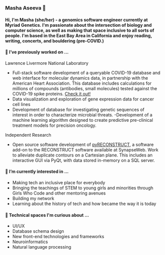 ### Masha Aseeva 👋
#### Hi, I'm Masha (she/her) - a genomics software engineer currently at Myriad Genetics. I'm passionate about the intersection of biology and computer science, as well as making that space inclusive to all sorts of people. I'm based in the East Bay Area in California and enjoy reading, writing, concerts, and bouldering (pre-COVID.) 

#### 🔭  I’ve previously worked on ...
Lawrence Livermore National Laboratory
- Full-stack software development of a queryable COVID-19 database and web interface for molecular dynamics data, in partnership with the American Heart Association. This database includes calculations for millions of compounds (antibodies, small molecules) tested against the COVID-19 spike proteins. [Check it out!](https://covid19drugscreen.llnl.gov/)
- Data visualization and exploration of gene expression data for cancer cell lines
- Development of database for investigating genetic sequences of interest in order to characterize microbial threats.
-Development of a machine learning algorithm designed to create predictive pre-clinical treatment models for precision oncology. 

Independent Research
-  Open source software development of [pyRECONSTRUCT](https://github.com/MashaAseeva/pyrecon), a software add-on to the RECONSTRUCT software available at SynapseWeb. Work to alleviate duplicate contours on a Cartesian plane. This includes an interactive GUI via PyQt, with data stored in-memory on a SQL server. 

#### 🌱 I’m currently interested in ...
- Making tech an inclusive place for everybody
- Bringing the teachings of STEM to young girls and minorities through Girls Who Code and other mentoring avenues
- Building my network
- Learning about the history of tech and how became the way it is today

#### 🤔 Technical spaces I'm curious about ...
- UI/UX  
- Database schema design
- New front-end technologies and frameworks 
- Neuroinformatics
- Natural language processing 

<!--
**MashaAseeva/MashaAseeva** is a ✨ _special_ ✨ repository because its `README.md` (this file) appears on your GitHub profile.

Here are some ideas to get you started:

- 🔭 I’m currently working on ...
- 🌱 I’m currently learning ...
- 👯 I’m looking to collaborate on ...
- 🤔 I’m looking for help with ...
- 💬 Ask me about ...
- 📫 How to reach me: ...
- 😄 Pronouns: ...
- ⚡ Fun fact: ...
-->
